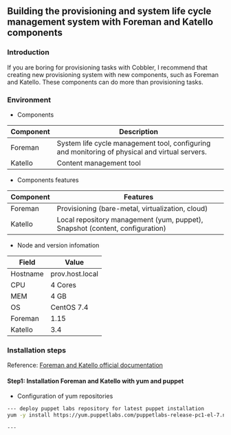 ## Building the provisioning and system life cycle management system with Foreman and Katello components

### Introduction

If you are boring for provisioning tasks with Cobbler, 
I recommend that creating new provisioning system with new components, such as Foreman and Katello.
These components can do more than provisioning tasks. 

### Environment

* Components

Component | Description
-|-
Foreman | System life cycle management tool, configuring and monitoring of physical and virtual servers.
Katello | Content management tool

* Components features

Component | Features
-|-
Foreman | Provisioning (bare-metal, virtualization, cloud) 
Katello | Local repository management (yum, puppet), Snapshot (content, configuration)

* Node and version infomation

Field | Value
-|-
Hostname | prov.host.local
CPU | 4 Cores
MEM | 4 GB
OS  | CentOS 7.4
Foreman | 1.15
Katello | 3.4

### Installation steps

Reference: [ Foreman and Katello official documentation ](https://theforeman.org/documentation.html)

#### Step1: Installation Foreman and Katello with yum and puppet

* Configuration of yum repositories

```bash
--- deploy puppet labs repository for latest puppet installation
yum -y install https://yum.puppetlabs.com/puppetlabs-release-pc1-el-7.noarch.rpm

--- 
```
